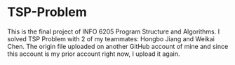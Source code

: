 # TSP-Problem

This is the final project of INFO 6205 Program Structure and Algorithms. I solved TSP Problem with 2 of my teammates: Hongbo Jiang and Weikai Chen. The origin file uploaded on another GitHub account of mine and since this account is my prior account right now, I upload it again. 
